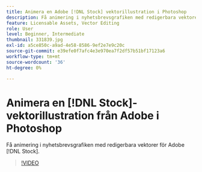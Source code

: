 ```yaml
---
title: Animera en Adobe [!DNL Stock] vektorillustration i Photoshop
description: Få animering i nyhetsbrevsgrafiken med redigerbara vektorer för Adobe [!DNL Stock]
feature: Licensable Assets, Vector Editing
role: User
level: Beginner, Intermediate
thumbnail: 331839.jpg
exl-id: a5ce850c-a9ad-4e58-8586-9ef2e7e9c20c
source-git-commit: e39efe0f7afc4e3e970ea7f2df57b51bf17123a6
workflow-type: tm+mt
source-wordcount: '36'
ht-degree: 0%

---
```


# Animera en [!DNL Stock]-vektorillustration från Adobe i Photoshop

Få animering i nyhetsbrevsgrafiken med redigerbara vektorer för Adobe [!DNL Stock].

>[!VIDEO](https://video.tv.adobe.com/v/331839?hidetitle=true)
